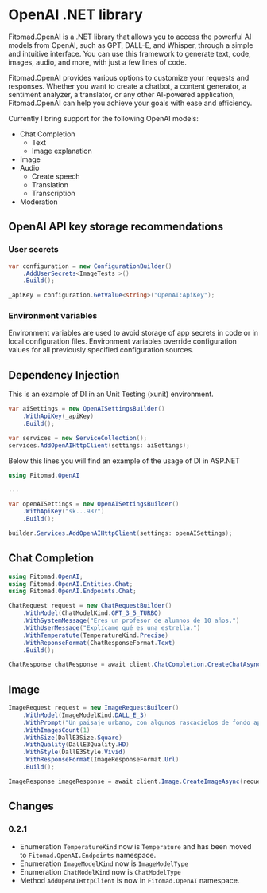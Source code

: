 # OpenAI .NET library

Fitomad.OpenAI is a .NET library that allows you to access the powerful AI models from OpenAI, such as GPT, DALL-E, and Whisper, through a simple and intuitive interface. You can use this framework to generate text, code, images, audio, and more, with just a few lines of code. 

Fitomad.OpenAI provides various options to customize your requests and responses. Whether you want to create a chatbot, a content generator, a sentiment analyzer, a translator, or any other AI-powered application, Fitomad.OpenAI can help you achieve your goals with ease and efficiency.

Currently I bring support for the following OpenAI models:

- Chat Completion
    - Text
    - Image explanation
- Image
- Audio
    - Create speech
    - Translation
    - Transcription
- Moderation

## OpenAI API key storage recommendations

### User secrets

```cs
var configuration = new ConfigurationBuilder()
    .AddUserSecrets<ImageTests >()
    .Build();

_apiKey = configuration.GetValue<string>("OpenAI:ApiKey");
```

### Environment variables

Environment variables are used to avoid storage of app secrets in code or in local configuration files. Environment variables override configuration values for all previously specified configuration sources.


## Dependency Injection

This is an example of DI in an Unit Testing (xunit) environment.
```cs
var aiSettings = new OpenAISettingsBuilder()
    .WithApiKey(_apiKey)
    .Build();

var services = new ServiceCollection();
services.AddOpenAIHttpClient(settings: aiSettings);
```

Below this lines you will find an example of the usage of DI in ASP.NET

```cs
using Fitomad.OpenAI

...

var openAISettings = new OpenAISettingsBuilder()
    .WithApiKey("sk...987")
    .Build();

builder.Services.AddOpenAIHttpClient(settings: openAISettings);
```

## Chat Completion

```cs
using Fitomad.OpenAI;
using Fitomad.OpenAI.Entities.Chat;
using Fitomad.OpenAI.Endpoints.Chat;

ChatRequest request = new ChatRequestBuilder()
    .WithModel(ChatModelKind.GPT_3_5_TURBO)
    .WithSystemMessage("Eres un profesor de alumnos de 10 años.")
    .WithUserMessage("Explícame qué es una estrella.")
    .WithTemperatute(TemperatureKind.Precise)
    .WithReponseFormat(ChatResponseFormat.Text)
    .Build();

ChatResponse chatResponse = await client.ChatCompletion.CreateChatAsync(request);
```

## Image

```cs
ImageRequest request = new ImageRequestBuilder()
    .WithModel(ImageModelKind.DALL_E_3)
    .WithPrompt("Un paisaje urbano, con algunos rascacielos de fondo aplicando un estilo de Dalí.")
    .WithImagesCount(1)
    .WithSize(DallE3Size.Square)
    .WithQuality(DallE3Quality.HD)
    .WithStyle(DallE3Style.Vivid)
    .WithResponseFormat(ImageResponseFormat.Url)
    .Build();

ImageResponse imageResponse = await client.Image.CreateImageAsync(request);
```

## Changes

### 0.2.1

- Enumeration `TemperatureKind` now is `Temperature` and has been moved to `Fitomad.OpenAI.Endpoints` namespace.
- Enumeration `ImageModelKind` now is `ImageModelType`
- Enumeration `ChatModelKind` now is `ChatModelType`
- Method `AddOpenAIHttpClient` is now in `Fitomad.OpenAI` namespace.